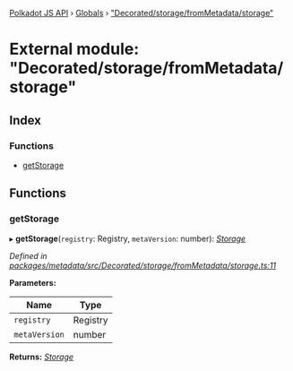 [Polkadot JS API](../README.md) › [Globals](../globals.md) › ["Decorated/storage/fromMetadata/storage"](_decorated_storage_frommetadata_storage_.md)

# External module: "Decorated/storage/fromMetadata/storage"

## Index

### Functions

* [getStorage](_decorated_storage_frommetadata_storage_.md#getstorage)

## Functions

###  getStorage

▸ **getStorage**(`registry`: Registry, `metaVersion`: number): *[Storage](../interfaces/_decorated_types_.storage.md)*

*Defined in [packages/metadata/src/Decorated/storage/fromMetadata/storage.ts:11](https://github.com/polkadot-js/api/blob/ce5c8f7443/packages/metadata/src/Decorated/storage/fromMetadata/storage.ts#L11)*

**Parameters:**

Name | Type |
------ | ------ |
`registry` | Registry |
`metaVersion` | number |

**Returns:** *[Storage](../interfaces/_decorated_types_.storage.md)*

